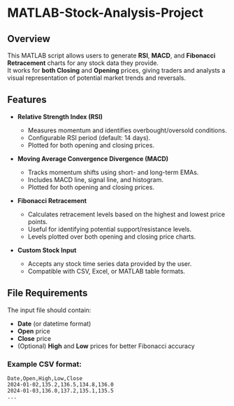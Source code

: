 # MATLAB-Stock-Analysis-Project

## Overview
This MATLAB script allows users to generate **RSI**, **MACD**, and **Fibonacci Retracement** charts for any stock data they provide.  
It works for **both Closing** and **Opening** prices, giving traders and analysts a visual representation of potential market trends and reversals.

## Features
- **Relative Strength Index (RSI)**
  - Measures momentum and identifies overbought/oversold conditions.
  - Configurable RSI period (default: 14 days).
  - Plotted for both opening and closing prices.

- **Moving Average Convergence Divergence (MACD)**
  - Tracks momentum shifts using short- and long-term EMAs.
  - Includes MACD line, signal line, and histogram.
  - Plotted for both opening and closing prices.

- **Fibonacci Retracement**
  - Calculates retracement levels based on the highest and lowest price points.
  - Useful for identifying potential support/resistance levels.
  - Levels plotted over both opening and closing price charts.

- **Custom Stock Input**
  - Accepts any stock time series data provided by the user.
  - Compatible with CSV, Excel, or MATLAB table formats.

## File Requirements
The input file should contain:
- **Date** (or datetime format)
- **Open** price
- **Close** price
- (Optional) **High** and **Low** prices for better Fibonacci accuracy

### Example CSV format:
```csv
Date,Open,High,Low,Close
2024-01-02,135.2,136.5,134.8,136.0
2024-01-03,136.0,137.2,135.1,135.5
...
